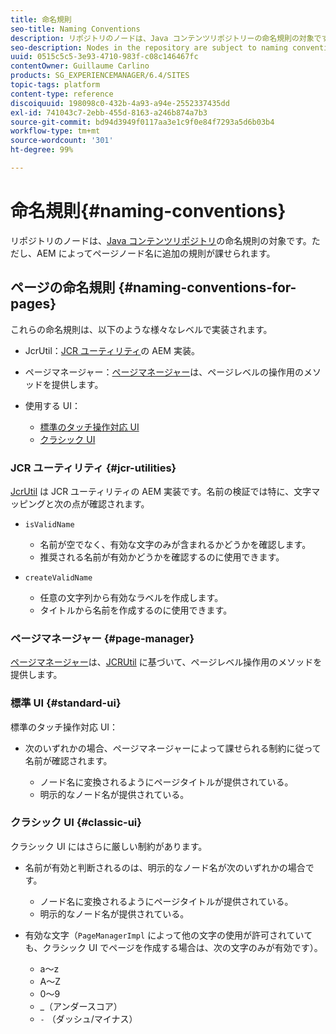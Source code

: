 ```yaml
---
title: 命名規則
seo-title: Naming Conventions
description: リポジトリのノードは、Java コンテンツリポジトリーの命名規則の対象です
seo-description: Nodes in the repository are subject to naming conventions of the Java Content Repository
uuid: 0515c5c5-3e93-4710-983f-c08c146467fc
contentOwner: Guillaume Carlino
products: SG_EXPERIENCEMANAGER/6.4/SITES
topic-tags: platform
content-type: reference
discoiquuid: 198098c0-432b-4a93-a94e-2552337435dd
exl-id: 741043c7-2ebb-455d-8163-a246b874a7b3
source-git-commit: bd94d3949f0117aa3e1c9f0e84f7293a5d6b03b4
workflow-type: tm+mt
source-wordcount: '301'
ht-degree: 99%

---
```


# 命名規則{#naming-conventions}

リポジトリのノードは、[Java コンテンツリポジトリ](/help/sites-developing/the-basics.md#java-content-repository)の命名規則の対象です。ただし、AEM によってページノード名に追加の規則が課せられます。

## ページの命名規則 {#naming-conventions-for-pages}

これらの命名規則は、以下のような様々なレベルで実装されます。

* JcrUtil：[JCR ユーティリティ](#jcr-utilities)の AEM 実装。
* ページマネージャー：[ページマネージャー](#page-manager)は、ページレベルの操作用のメソッドを提供します。
* 使用する UI：

   * [標準のタッチ操作対応 UI](#standard-ui)
   * [クラシック UI](#classic-ui)

### JCR ユーティリティ {#jcr-utilities}

[JcrUtil](https://helpx.adobe.com/jp/experience-manager/6-4/sites/developing/using/reference-materials/javadoc/index.html?com/day/cq/commons/jcr/JcrUtil.html) は JCR ユーティリティの AEM 実装です。名前の検証では特に、文字マッピングと次の点が確認されます。

* `isValidName`

   * 名前が空でなく、有効な文字のみが含まれるかどうかを確認します。
   * 推奨される名前が有効かどうかを確認するのに使用できます。

* `createValidName`

   * 任意の文字列から有効なラベルを作成します。
   * タイトルから名前を作成するのに使用できます。

### ページマネージャー {#page-manager}

[ページマネージャー](https://helpx.adobe.com/jp/experience-manager/6-4/sites/developing/using/reference-materials/javadoc/com/day/cq/wcm/api/PageManager.html)は、[JCRUtil](#jcr-utilities) に基づいて、ページレベル操作用のメソッドを提供します。

### 標準 UI {#standard-ui}

標準のタッチ操作対応 UI：

* 次のいずれかの場合、ページマネージャーによって課せられる制約に従って名前が確認されます。

   * ノード名に変換されるようにページタイトルが提供されている。
   * 明示的なノード名が提供されている。

### クラシック UI {#classic-ui}

クラシック UI にはさらに厳しい制約があります。

* 名前が有効と判断されるのは、明示的なノード名が次のいずれかの場合です。

   * ノード名に変換されるようにページタイトルが提供されている。
   * 明示的なノード名が提供されている。

* 有効な文字（`PageManagerImpl` によって他の文字の使用が許可されていても、クラシック UI でページを作成する場合は、次の文字のみが有効です）。

   * a～z
   * A～Z
   * 0～9
   * _（アンダースコア）
   * `-` （ダッシュ/マイナス）
